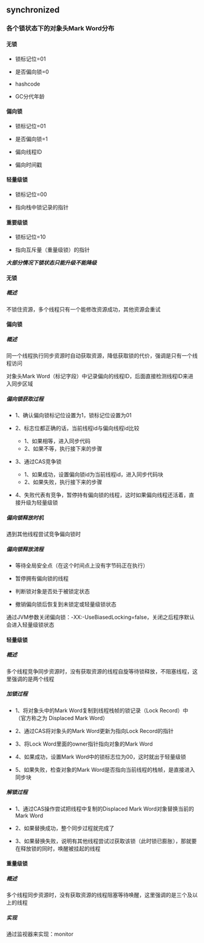 ## synchronized

### 各个锁状态下的对象头Mark Word分布

#### 无锁

- 锁标记位=01

- 是否偏向锁=0

- hashcode

- GC分代年龄

#### 偏向锁

- 锁标记位=01

- 是否偏向锁=1

- 偏向线程ID

- 偏向时间戳

#### 轻量级锁

- 锁标记位=00

- 指向栈中锁记录的指针

#### 重要级锁

- 锁标记位=10

- 指向互斥量（重量级锁）的指针

***大部分情况下锁状态只能升级不能降级***

#### 无锁

##### 概述

不锁住资源，多个线程只有一个能修改资源成功，其他资源会重试

#### 偏向锁

##### 概述

同一个线程执行同步资源时自动获取资源，降低获取锁的代价，强调是只有一个线程访问

对象头Mark Word（标记字段）中记录偏向的线程ID，后面直接检测线程ID来进入同步区域

##### 偏向锁获取过程

- 1、确认偏向锁标记位设置为1，锁标记位设置为01
- 2、标志位都正确的话，当前线程id与偏向线程id比较
    - 1、如果相等，进入同步代码
    - 2、如果不等，执行接下来的步骤
- 3、通过CAS竞争锁
    - 1、如果成功，设置偏向锁id为当前线程id，进入同步代码块
    - 2、如果失败，执行接下来的步骤

- 4、失败代表有竞争，暂停持有偏向锁的线程，这时如果偏向线程还活着，直接升级为轻量级锁

##### 偏向锁释放时机

遇到其他线程尝试竞争偏向锁时

##### 偏向锁释放流程

- 等待全局安全点（在这个时间点上没有字节码正在执行）

- 暂停拥有偏向锁的线程

- 判断锁对象是否处于被锁定状态

- 撤销偏向锁后恢复到未锁定或轻量级锁状态

通过JVM参数关闭偏向锁：-XX:-UseBiasedLocking=false，关闭之后程序默认会进入轻量级锁状态

#### 轻量级锁

##### 概述

多个线程竞争同步资源时，没有获取资源的线程自旋等待锁释放，不阻塞线程，这里强调的是两个线程

##### 加锁过程

- 1、将对象头中的Mark Word复制到线程栈帧的锁记录（Lock Record）中（官方称之为 Displaced Mark Word）

- 2、通过CAS将对象头的Mark Word更新为指向Lock Record的指针

- 3、将Lock Word里面的owner指针指向对象的Mark Word

- 4、如果成功，设置Mark Word中的锁标志位为00，这时就出于轻量级锁

- 5、如果失败，检查对象的Mark Word是否指向当前线程的栈帧，是直接进入同步块

##### 解锁过程

- 1、通过CAS操作尝试把线程中复制的Displaced Mark Word对象替换当前的Mark Word

- 2、如果替换成功，整个同步过程就完成了

- 3、如果替换失败，说明有其他线程尝试过获取该锁（此时锁已膨胀），那就要在释放锁的同时，唤醒被挂起的线程

#### 重量级锁

##### 概述

多个线程同步资源时，没有获取资源的线程阻塞等待唤醒，这里强调的是三个及以上的线程

##### 实现

通过监视器来实现：monitor